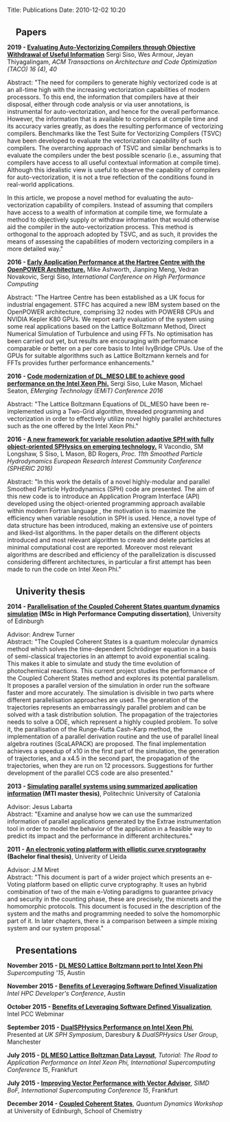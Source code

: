 Title: Publications
Date: 2010-12-02 10:20


<br>
<h2 class="fa fa-file-text fa-2x" style="display:inline"></h2><h2 style="display:inline;padding-left:20px;">Papers</h2>

**2019 - [Evaluating Auto-Vectorizing Compilers through Objective Withdrawal of Useful Information](https://dl.acm.org/citation.cfm?doid=3366460.3356842)** Sergi Siso, Wes Armour, Jeyan Thiyagalingam, *ACM Transactions on Architecture and Code Optimization (TACO) 16 (4), 40*

Abstract: "The need for compilers to generate highly vectorized code is at an all-time high with the increasing vectorization capabilities of modern processors. To this end, the information that compilers have at their disposal, either through code analysis or via user annotations, is instrumental for auto-vectorization, and hence for the overall performance. However, the information that is available to compilers at compile time and its accuracy varies greatly, as does the resulting performance of vectorizing compilers. Benchmarks like the Test Suite for Vectorizing Compilers (TSVC) have been developed to evaluate the vectorization capability of such compilers. The overarching approach of TSVC and similar benchmarks is to evaluate the compilers under the best possible scenario (i.e., assuming that compilers have access to all useful contextual information at compile time). Although this idealistic view is useful to observe the capability of compilers for auto-vectorization, it is not a true reflection of the conditions found in real-world applications.

In this article, we propose a novel method for evaluating the auto-vectorization capability of compilers. Instead of assuming that compilers have access to a wealth of information at compile time, we formulate a method to objectively supply or withdraw information that would otherwise aid the compiler in the auto-vectorization process. This method is orthogonal to the approach adopted by TSVC, and as such, it provides the means of assessing the capabilities of modern vectorizing compilers in a more detailed way."

**2016 - [Early Application Performance at the Hartree Centre with the OpenPOWER Architecture.](https://link.springer.com/chapter/10.1007/978-3-319-46079-6_13)** Mike Ashworth, Jianping Meng, Vedran Novakovic, Sergi Siso, *International Conference on High Performance Computing*

Abstract: "The Hartree Centre has been established as a UK focus for industrial
engagement. STFC has acquired a new IBM system based on the OpenPOWER
architecture, comprising 32 nodes with POWER8 CPUs and NVIDIA Kepler K80 GPUs.
We report early evaluation of the system using some real applications based on
the Lattice Boltzmann Method, Direct Numerical Simulation of Turbulence and
using FFTs. No optimisation has been carried out yet, but results are
encouraging with performance comparable or better on a per core basis to Intel
IvyBridge CPUs. Use of the GPUs for suitable algorithms such as Lattice
Boltzmann kernels and for FFTs provides further performance enhancements."

**2016 - [Code modernization of DL_MESO LBE to achieve good performance on the Intel Xeon Phi.](https://pdfs.semanticscholar.org/ea2c/9fa3fd73de1d97b3f2e4c981d3eedf6db5fe.pdf#page=15)** Sergi Siso, Luke Mason, Michael Seaton, *EMerging Technology (EMiT) Conference 2016*

Abstract: "The Lattice Boltzmann Equations of DL_MESO have been re-implemented using
a Two-Grid algorithm, threaded programming and vectorization in order to
effectively utilize novel highly parallel architectures such as the one offered
by the Intel Xeon Phi."

**2016 - [A new framework for variable resolution adaptive SPH with fully object-oriented SPHysics on emerging technology.](https://www.researchgate.net/publication/306056664_A_new_framework_for_variable_resolution_adaptive_SPH_with_fully_object-oriented_SPHysics_on_emerging_technology)** R Vacondio, SM Longshaw, S Siso, L Mason, BD Rogers, *Proc. 11th Smoothed Particle Hydrodynamics European Research Interest Community Conference (SPHERIC 2016)*

Abstract: "In this work the details of a novel highly-modular and parallel Smoothed
Particle Hydrodynamics (SPH) code are presented. The aim of this new code is to
introduce an Application Program Interface (API) developed using the
object-oriented programming approach available within modern Fortran language
, the motivation is to maximize the efficiency when variable resolution in SPH
is used. Hence, a novel type of data structure has been introduced, making an
extensive use of pointers and liked-list algorithms. In the paper details on
the different objects introduced and most relevant algorithm to create and
delete particles at minimal computational cost are reported. Moreover most
relevant algorithms are described and efficiency of the parallelization is
discussed considering different architectures, in particular a first attempt
has been made to run the code on Intel Xeon Phi."


<br>
<h2 class="fa fa-book fa-2x" style="display:inline"></h2><h2 style="display:inline;padding-left:20px;">Univerity thesis</h2>

**2014 - [Parallelisation of the Coupled Coherent States quantum dynamics simulation](https://static.ph.ed.ac.uk/dissertations/hpc-msc/2013-2014/Parallelisation%20of%20the%20Coupled%20Coherent%20States%20quantum%20dynamics%20simulation.pdf) (MSc in High Performance Computing dissertation)**, University of Edinburgh

Advisor: Andrew Turner <br>
Abstract: "The Coupled Coherent States is a quantum molecular dynamics method which solves the time-dependent Schrödinger equation in a basis of semi-classical trajectories in an attempt to avoid exponential scaling. This makes it able to simulate and study the time evolution of photochemical reactions.
This current project studies the performance of the Coupled Coherent States method and explores its potential parallelism. It proposes a parallel version of the simulation in order run the software faster and more accurately.
The simulation is divisible in two parts where different parallelisation approaches are used. The generation of the trajectories represents an embarrassingly parallel problem and can be solved with a task distribution solution. The propagation of the trajectories needs to solve a ODE, which represent a highly coupled problem. To solve it, the parallisation of the Runge-Kutta Cash-Karp method, the implementation of a parallel derivation routine and the use of parallel lineal algebra routines (ScaLAPACK) are proposed.
The final implementation achieves a speedup of x10 in the first part of the simulation, the generation of trajectories, and a x4.5 in the second part, the propagation of the trajectories, when they are run on 12 processors. Suggestions for further development of the parallel CCS code are also presented."

**2013 - [Simulating parallel systems using summarized application information](http://upcommons.upc.edu/pfc/handle/2099.1/18972) (MTI master thesis)**, Politechnic University of Catalonia

Advisor: Jesus Labarta <br>
Abstract: "Examine and analyse how we can use the summarized information of parallel applications generated by the Extrae instrumentation tool in order to model the behavior of the application in a feasible way to predict its impact and the performance in different architectures."

**2011 - [An electronic voting platform with elliptic curve cryptography](http://repositori.udl.cat/handle/10459.1/45765) (Bachelor final thesis)**, Univerity of Lleida

Advisor: J.M Miret <br>
Abstract: "This document is part of a wider project which presents an e-Voting platform based on elliptic curve cryptography. It uses an hybrid combination of two of the main e-Voting paradigms to guarantee privacy and security in the counting phase, these are precisely, the mixnets and the homomorphic protocols. This document is focused in the description of the system and the maths and programming needed to solve the homomorphic part of it. In later chapters, there is a comparison between a simple mixing system and our system proposal."

<br>
<h2 class="fa fa-pie-chart fa-2x" style="display:inline"></h2><h2 style="display:inline;padding-left:20px;">Presentations</h2>

**November 2015 - [DL MESO Lattice Boltzmann port to Intel Xeon Phi]()** *Supercomputing '15*, Austin

**November 2015 - [Benefits of Leveraging Software Defined Visualization]()** *Intel HPC Developer's Conference*, Austin

**October 2015 - [Benefits of Leveraging Software Defined Visualization](https://software.intel.com/en-us/ipcc/webinars)**, Intel PCC Webminar

**September 2015 - [DualSPHysics Performance on Intel Xeon Phi]({filename}/pdfs/DualSPHysics_UserGroup_XeonPhi.pdf)**, Presented at *UK SPH Symposium*, Daresbury & *DualSPHysics User Group*, Manchester

**July 2015 - [DL MESO Lattice Boltzman Data Layout]()**,  *Tutorial: The Road to Application Performance on Intel Xeon Phi, International Supercomputing Conference 15*, Frankfurt

**July 2015 - [Improving Vector Performance with Vector Advisor]({filename}/pdfs/hartree_simd_bof_v3.pdf)**, *SIMD BoF, International Supercomputing Conference 15*, Frankfurt

**December 2014 - [Coupled Coherent States]({filename}/pdfs/CCS_basic.pdf)**, *Quantum Dynamics Workshop* at University of Edinburgh, School of Chemistry


